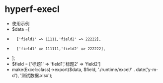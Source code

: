 # hyperf-execl
*  使用示例
*  $data =[
*       ['field1' => 11111,'field2' => 22222],
*       ['field1' => 111111,'field2' => 222222],
*  ];
*  $field = ['标题1' => 'field1','标题2' => 'field2']
*  make(Excel::class)->export($data, $field, './runtime/excel/' . date('y-m-d'), '测试数据.xlsx');
